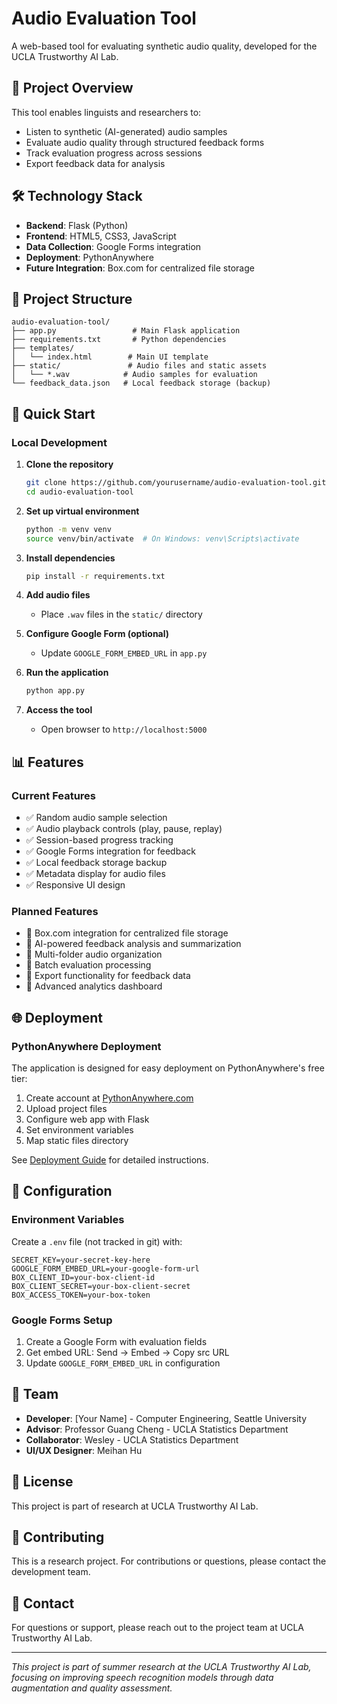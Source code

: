 # Audio Evaluation Tool

A web-based tool for evaluating synthetic audio quality, developed for the UCLA Trustworthy AI Lab.

## 🎯 Project Overview

This tool enables linguists and researchers to:
- Listen to synthetic (AI-generated) audio samples
- Evaluate audio quality through structured feedback forms
- Track evaluation progress across sessions
- Export feedback data for analysis

## 🛠️ Technology Stack

- **Backend**: Flask (Python)
- **Frontend**: HTML5, CSS3, JavaScript
- **Data Collection**: Google Forms integration
- **Deployment**: PythonAnywhere
- **Future Integration**: Box.com for centralized file storage

## 📁 Project Structure

```
audio-evaluation-tool/
├── app.py                 # Main Flask application
├── requirements.txt       # Python dependencies
├── templates/
│   └── index.html        # Main UI template
├── static/               # Audio files and static assets
│   └── *.wav            # Audio samples for evaluation
└── feedback_data.json   # Local feedback storage (backup)
```

## 🚀 Quick Start

### Local Development

1. **Clone the repository**
   ```bash
   git clone https://github.com/yourusername/audio-evaluation-tool.git
   cd audio-evaluation-tool
   ```

2. **Set up virtual environment**
   ```bash
   python -m venv venv
   source venv/bin/activate  # On Windows: venv\Scripts\activate
   ```

3. **Install dependencies**
   ```bash
   pip install -r requirements.txt
   ```

4. **Add audio files**
   - Place `.wav` files in the `static/` directory

5. **Configure Google Form (optional)**
   - Update `GOOGLE_FORM_EMBED_URL` in `app.py`

6. **Run the application**
   ```bash
   python app.py
   ```

7. **Access the tool**
   - Open browser to `http://localhost:5000`

## 📊 Features

### Current Features
- ✅ Random audio sample selection
- ✅ Audio playback controls (play, pause, replay)
- ✅ Session-based progress tracking
- ✅ Google Forms integration for feedback
- ✅ Local feedback storage backup
- ✅ Metadata display for audio files
- ✅ Responsive UI design

### Planned Features
- 🔄 Box.com integration for centralized file storage
- 🔄 AI-powered feedback analysis and summarization
- 🔄 Multi-folder audio organization
- 🔄 Batch evaluation processing
- 🔄 Export functionality for feedback data
- 🔄 Advanced analytics dashboard

## 🌐 Deployment

### PythonAnywhere Deployment

The application is designed for easy deployment on PythonAnywhere's free tier:

1. Create account at [PythonAnywhere.com](https://www.pythonanywhere.com)
2. Upload project files
3. Configure web app with Flask
4. Set environment variables
5. Map static files directory

See [Deployment Guide](docs/deployment.md) for detailed instructions.

## 🔧 Configuration

### Environment Variables

Create a `.env` file (not tracked in git) with:

```env
SECRET_KEY=your-secret-key-here
GOOGLE_FORM_EMBED_URL=your-google-form-url
BOX_CLIENT_ID=your-box-client-id
BOX_CLIENT_SECRET=your-box-client-secret
BOX_ACCESS_TOKEN=your-box-token
```

### Google Forms Setup

1. Create a Google Form with evaluation fields
2. Get embed URL: Send → Embed → Copy src URL
3. Update `GOOGLE_FORM_EMBED_URL` in configuration

## 👥 Team

- **Developer**: [Your Name] - Computer Engineering, Seattle University
- **Advisor**: Professor Guang Cheng - UCLA Statistics Department
- **Collaborator**: Wesley - UCLA Statistics Department
- **UI/UX Designer**: Meihan Hu

## 📝 License

This project is part of research at UCLA Trustworthy AI Lab.

## 🤝 Contributing

This is a research project. For contributions or questions, please contact the development team.

## 📧 Contact

For questions or support, please reach out to the project team at UCLA Trustworthy AI Lab.

---

*This project is part of summer research at the UCLA Trustworthy AI Lab, focusing on improving speech recognition models through data augmentation and quality assessment.*
